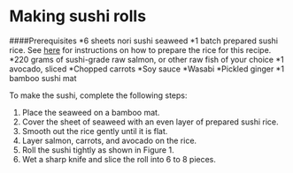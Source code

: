 # Making sushi rolls

####Prerequisites
*6 sheets nori sushi seaweed
*1 batch prepared sushi rice. See [here](https://www.allrecipes.com/recipe/99211/perfect-sushi-rice/) for instructions on how to prepare the rice for this recipe.
*220 grams of sushi-grade raw salmon, or other raw fish of your choice
*1 avocado, sliced
*Chopped carrots
*Soy sauce
*Wasabi
*Pickled ginger
*1 bamboo sushi mat

To make the sushi, complete the following steps:

1. Place the seaweed on a bamboo mat.
2. Cover the sheet of seaweed with an even layer of prepared sushi rice.
3. Smooth out the rice gently until it is flat.
4. Layer salmon, carrots, and avocado on the rice.
5. Roll the sushi tightly as shown in Figure 1. 
6. Wet a sharp knife and slice the roll into 6 to 8 pieces.
